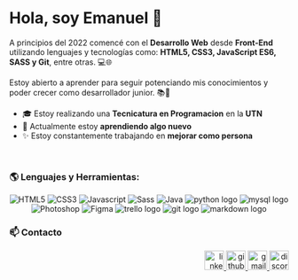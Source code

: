 # Hola, soy Emanuel 👋

A principios del 2022 comencé con el **Desarrollo Web** desde **Front-End** utilizando lenguajes y tecnologías como: **HTML5, CSS3, JavaScript ES6, SASS y Git**, entre otras. 💻🌐

Estoy abierto a aprender para seguir potenciando mis conocimientos y poder crecer como desarrollador junior. 📚💪

- 🎓 Estoy realizando una **Tecnicatura en Programacion** en la **UTN**
- 🌱 Actualmente estoy **aprendiendo algo nuevo**
- ✨ Estoy constantemente trabajando en **mejorar como persona**

<br>

### 🌎 **Lenguajes y Herramientas**: 

<p align="center">
  <img src="https://img.shields.io/badge/HTML5-E34F26?style=for-the-badge&logo=html5&logoColor=white" alt="HTML5"/>
  <img src="https://img.shields.io/badge/CSS3-1572B6?style=for-the-badge&logo=css3&logoColor=white" alt="CSS3"/>
  <img src="https://img.shields.io/badge/JavaScript-323330?style=for-the-badge&logo=javascript&logoColor=F7DF1E" alt="Javascript"/>
  <img src="https://img.shields.io/badge/Sass-CC6699?style=for-the-badge&logo=sass&logoColor=white" alt="Sass">
  <!-- <img src="https://img.shields.io/badge/C%23-239120?style=for-the-badge& logo=c-sharp&logoColor=white" alt="C#"> -->
  <img src="https://img.shields.io/badge/Java-007396?style=for-the-badge&logo=java&logoColor=white" alt="Java">
  <!-- <img src="https://img.shields.io/badge/Linux-FCC624?style=for-the-badge&logo=linux&logoColor=black" alt="Linux"> -->

  <!-- <img src="https://img.shields.io/badge/Virtual%20Machine-00ADEF?style=for-the-badge&logo=virtualbox&logoColor=white" alt="Virtual Machine"> -->
  <img src="https://img.shields.io/badge/Python-3776AB?logo=python&logoColor=white&style=for-the-badge" alt="python logo"/>
  <img src="https://img.shields.io/badge/MySQL-4479A1?logo=mysql&logoColor=white&style=for-the-badge" alt="mysql logo"/>
  <img src="https://img.shields.io/badge/Photoshop-31A8FF?style=for-the-badge&logo=adobe-photoshop&logoColor=white" alt="Photoshop">
  <img src="https://img.shields.io/badge/Figma-F24E1E?style=for-the-badge&logo=figma&logoColor=white" alt="Figma">
  <img src="https://img.shields.io/badge/Trello-0052CC?logo=trello&logoColor=white&style=for-the-badge" alt="trello logo"/>
  <img src="https://img.shields.io/badge/Git-F05032?logo=git&logoColor=white&style=for-the-badge" alt="git logo"/>
  <img src="https://img.shields.io/badge/Markdown-000000?logo=markdown&logoColor=white&style=for-the-badge" alt="markdown logo"/>
</p>

###

### 📫 Contacto 

<div align="right">
  <a href="https://www.linkedin.com/in/em40a/">
    <img src="https://img.shields.io/static/v1?message=LinkedIn&logo=linkedin&label=&color=0077B5&logoColor=white&labelColor=&style=for-the-badge" height="35" alt="linkedin logo"/>
  </a>
  <a href="https://github.com/em40a">
    <img src="https://img.shields.io/badge/GitHub-181717?logo=github&logoColor=white&style=for-the-badge" height="35" alt="github logo"/>
  </a>
  <a href="mailto:hermosilla.emanuel811@gmail.com">
    <img src="https://img.shields.io/static/v1?message=Gmail&logo=gmail&label=&color=D14836&logoColor=white&labelColor=&style=for-the-badge" height="35" alt="gmail logo"/>
  </a>
  <a href="https://discord.com/users/541145291726913537">
    <img src="https://img.shields.io/static/v1?message=Discord&logo=discord&label=&color=7289DA&logoColor=white&labelColor=&style=for-the-badge" height="35" alt="discord logo"/>
  </a>
</div>
